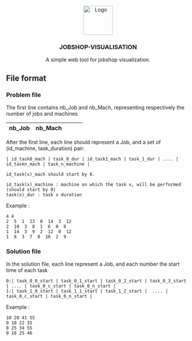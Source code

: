 
<!-- PROJECT LOGO -->
<br />
<div align="center">
  <a href="https://github.com/othneildrew/Best-README-Template">
    <img src="" alt="Logo" width="80" height="80">
  </a>

<h3 align="center">JOBSHOP-VISUALISATION</h3>
A simple web tool for jobshop visualization.
</div>


## File format

### Problem file

  The first line contains nb_Job and nb_Mach, representing respectively the number of jobs and machines
  
  | nb_Job | nb_Mach ||||
  |:------:|:-------:|:---------:| :------------:| :------------:|


After the first line, each line should represent a Job, and a set of (id_machine, task_duration) pair:

    | id_task0_mach | task_0_dur | id_task1_mach | task_1_dur | .... | id_taskn_mach | task_n_machine |
    
    id_task(x)_mach should start by 0.

    id_task(x)_machine : machine on which the task x, will be performed (should start by 0)
    task(x)_dur : task x duration
Example :

    4 4
    2  5  1  13  0  14  3  12
    2  10  3  8  1  6  0  6
    1  14  3  9  2  12  0  12
    1  8  3  7  0  10  2  9

  
### Solution file

In the solution file, each line represent a Job, and each number the start time of each task

    0:| task_0_0_start | task_0_1_start | task_0_2_start | task_0_3_start | .... | task_0_c_start | task_0_n_start |
    1:| task_1_0_start | task_1_1_start | task_1_2_start |  .... | task_0_c_start | task_0_n_start |


Example :


    10 28 41 55
    0 10 22 35
    8 25 34 55
    0 18 25 46
